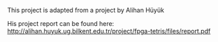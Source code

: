 This project is adapted from a project by Alihan Hüyük

His project report can be found here:
http://alihan.huyuk.ug.bilkent.edu.tr/project/fpga-tetris/files/report.pdf 
